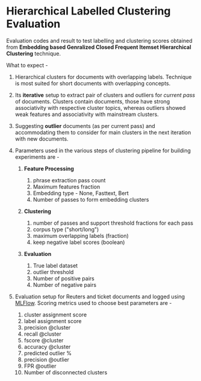 # Hierarchical Labelled Clustering Evaluation

Evaluation codes and result to test labelling and clustering scores obtained from **Embedding based Genralized Closed Frequent Itemset Hierarchical Clustering** technique.

What to expect -
1. Hierarchical clusters for documents with overlapping labels. Technique is most suited for short documents with overlapping concepts. 

2. Its **iterative** setup to extract pair of clusters and outliers for *current pass* of documents. Clusters contain documents, those have strong associativity with respective cluster topics, whereas outliers showed weak features and associativity with mainstream clusters.

3. Suggesting **outlier** documents (as per current pass) and accommodating them to consider for main clusters in the next iteration with new documents.

4. Parameters used in the various steps of clustering pipeline for building experiments are -
    1. **Feature Processing**
        1. phrase extraction pass count
        2. Maximum features fraction
        3. Embedding type - None, Fasttext, Bert
        4. Number of passes to form embedding clusters
        
    2. **Clustering**
        1. number of passes and support threshold fractions for each pass
        2. corpus type  ("short/long")
        3. maximum overlapping labels (fraction)
        4. keep negative label scores (boolean)
    
    3. **Evaluation**
        1. True label dataset
        2. outlier threshold
        3. Number of positive pairs
        4. Number of negative pairs
        
5. Evaluation setup for Reuters and ticket documents and logged using [MLFlow](https://mlflow.org/). Scoring metrics used to choose best parameters are -
    1. cluster assignment score
    2. label assignment score 
    3. precision @cluster
    4. recall @cluster
    5. fscore @cluster
    6. accuracy @cluster
    7. predicted outlier %
    8. precision @outlier
    9. FPR @outlier
    10. Number of disconnected clusters
    
